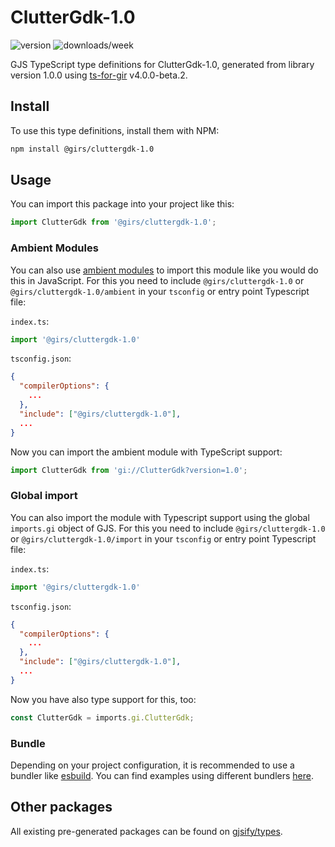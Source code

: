 
# ClutterGdk-1.0

![version](https://img.shields.io/npm/v/@girs/cluttergdk-1.0)
![downloads/week](https://img.shields.io/npm/dw/@girs/cluttergdk-1.0)


GJS TypeScript type definitions for ClutterGdk-1.0, generated from library version 1.0.0 using [ts-for-gir](https://github.com/gjsify/ts-for-gir) v4.0.0-beta.2.


## Install

To use this type definitions, install them with NPM:
```bash
npm install @girs/cluttergdk-1.0
```

## Usage

You can import this package into your project like this:
```ts
import ClutterGdk from '@girs/cluttergdk-1.0';
```

### Ambient Modules

You can also use [ambient modules](https://github.com/gjsify/ts-for-gir/tree/main/packages/cli#ambient-modules) to import this module like you would do this in JavaScript.
For this you need to include `@girs/cluttergdk-1.0` or `@girs/cluttergdk-1.0/ambient` in your `tsconfig` or entry point Typescript file:

`index.ts`:
```ts
import '@girs/cluttergdk-1.0'
```

`tsconfig.json`:
```json
{
  "compilerOptions": {
    ...
  },
  "include": ["@girs/cluttergdk-1.0"],
  ...
}
```

Now you can import the ambient module with TypeScript support: 

```ts
import ClutterGdk from 'gi://ClutterGdk?version=1.0';
```

### Global import

You can also import the module with Typescript support using the global `imports.gi` object of GJS.
For this you need to include `@girs/cluttergdk-1.0` or `@girs/cluttergdk-1.0/import` in your `tsconfig` or entry point Typescript file:

`index.ts`:
```ts
import '@girs/cluttergdk-1.0'
```

`tsconfig.json`:
```json
{
  "compilerOptions": {
    ...
  },
  "include": ["@girs/cluttergdk-1.0"],
  ...
}
```

Now you have also type support for this, too:

```ts
const ClutterGdk = imports.gi.ClutterGdk;
```

### Bundle

Depending on your project configuration, it is recommended to use a bundler like [esbuild](https://esbuild.github.io/). You can find examples using different bundlers [here](https://github.com/gjsify/ts-for-gir/tree/main/examples).

## Other packages

All existing pre-generated packages can be found on [gjsify/types](https://github.com/gjsify/types).

